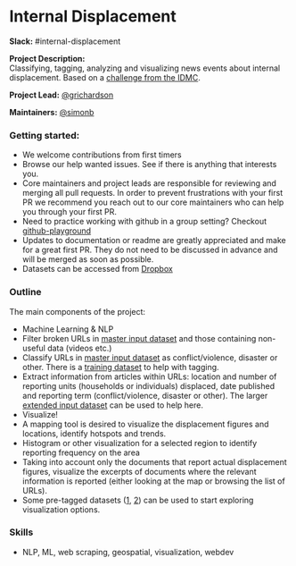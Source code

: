 # Internal Displacement

**Slack:** #internal-displacement

**Project Description:**  
Classifying, tagging, analyzing and visualizing news events about internal displacement. Based on a [challenge from the IDMC](https://unite.un.org/ideas/content/idetect).

**Project Lead:**
[@grichardson](https://datafordemocracy.slack.com/messages/@grichardson/)

**Maintainers:**
[@simonb](https://datafordemocracy.slack.com/messages/@simonb/)

### Getting started:
* We welcome contributions from first timers
* Browse our help wanted issues. See if there is anything that interests you.
* Core maintainers and project leads are responsible for reviewing and merging all pull requests. In order to prevent frustrations with your first PR we recommend you reach out to our core maintainers who can help you through your first PR.
* Need to practice working with github in a group setting? Checkout [github-playground](https://github.com/Data4Democracy/github-playground)
* Updates to documentation or readme are greatly appreciated and make for a great first PR. They do not need to be discussed in advance and will be merged as soon as possible.
* Datasets can be accessed from [Dropbox](https://www.dropbox.com/sh/59lyts9d4ar1jcc/AADMyxDSQC_NGbpaPiuDGJ2ha?dl=0)

### Outline

The main components of the project:

* Machine Learning & NLP
 * Filter broken URLs in [master input dataset](https://www.dropbox.com/s/c2vzdzrljlrn3y0/idmc_uniteideas_input_url.csv?dl=0) and those containing non-useful data (videos etc.)
 * Classify URLs in [master input dataset](https://www.dropbox.com/s/c2vzdzrljlrn3y0/idmc_uniteideas_input_url.csv?dl=0) as conflict/violence, disaster or other. There is a [training dataset](https://www.dropbox.com/s/50sgd3mztuhf5f6/training_dataset.csv?dl=0) to help with tagging.
 * Extract information from articles within URLs: location and number of reporting units (households or individuals) displaced, date published and reporting term (conflict/violence, disaster or other). The larger [extended input dataset](https://www.dropbox.com/s/2qt52uy1g3ci4rr/idmc_uniteideas_input_full.csv?dl=0) can be used to help here.
* Visualize! 
 * A mapping tool is desired to visualize the displacement figures and locations, identify hotspots and trends.
 * Histogram or other visualization for a selected region to identify reporting frequency on the area
 * Taking into account only the documents that report actual displacement figures, visualize the excerpts of documents where the relevant information is reported (either looking at the map or browsing the list of URLs).
 * Some pre-tagged datasets ([1](https://www.dropbox.com/s/p42dq6gxvdugo3d/counts_displaced_idmc_uniteideas_input_full_conflict_tag.csv?dl=0), [2](https://www.dropbox.com/s/0h71jlfc5tmm7bk/counts_evacuation_idmc_uniteideas_input_full_conflict_tag.csv?dl=0)) can be used to start exploring visualization options.


### Skills
* NLP, ML, web scraping, geospatial, visualization, webdev
